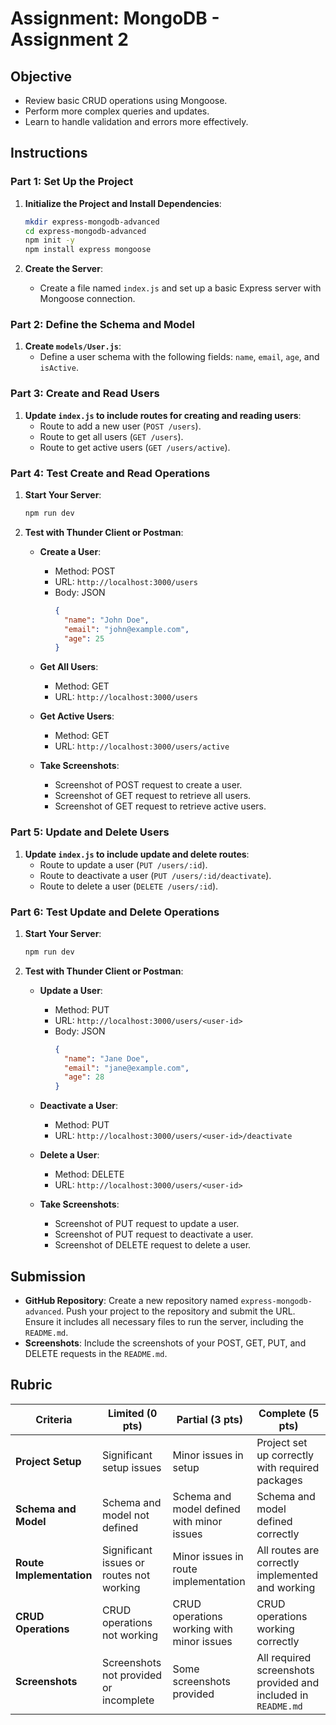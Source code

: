 # Assignment: MongoDB - Assignment 2

## Objective

- Review basic CRUD operations using Mongoose.
- Perform more complex queries and updates.
- Learn to handle validation and errors more effectively.

## Instructions

### Part 1: Set Up the Project

1. **Initialize the Project and Install Dependencies**:

   ```bash
   mkdir express-mongodb-advanced
   cd express-mongodb-advanced
   npm init -y
   npm install express mongoose
   ```

2. **Create the Server**:

   - Create a file named `index.js` and set up a basic Express server with Mongoose connection.

### Part 2: Define the Schema and Model

1. **Create `models/User.js`**:
   - Define a user schema with the following fields: `name`, `email`, `age`, and `isActive`.

### Part 3: Create and Read Users

1. **Update `index.js` to include routes for creating and reading users**:
   - Route to add a new user (`POST /users`).
   - Route to get all users (`GET /users`).
   - Route to get active users (`GET /users/active`).

### Part 4: Test Create and Read Operations

1. **Start Your Server**:

   ```bash
   npm run dev
   ```

2. **Test with Thunder Client or Postman**:

   - **Create a User**:

     - Method: POST
     - URL: `http://localhost:3000/users`
     - Body: JSON
       ```json
       {
         "name": "John Doe",
         "email": "john@example.com",
         "age": 25
       }
       ```

   - **Get All Users**:

     - Method: GET
     - URL: `http://localhost:3000/users`

   - **Get Active Users**:

     - Method: GET
     - URL: `http://localhost:3000/users/active`

   - **Take Screenshots**:
     - Screenshot of POST request to create a user.
     - Screenshot of GET request to retrieve all users.
     - Screenshot of GET request to retrieve active users.

### Part 5: Update and Delete Users

1. **Update `index.js` to include update and delete routes**:
   - Route to update a user (`PUT /users/:id`).
   - Route to deactivate a user (`PUT /users/:id/deactivate`).
   - Route to delete a user (`DELETE /users/:id`).

### Part 6: Test Update and Delete Operations

1. **Start Your Server**:

   ```bash
   npm run dev
   ```

2. **Test with Thunder Client or Postman**:

   - **Update a User**:

     - Method: PUT
     - URL: `http://localhost:3000/users/<user-id>`
     - Body: JSON
       ```json
       {
         "name": "Jane Doe",
         "email": "jane@example.com",
         "age": 28
       }
       ```

   - **Deactivate a User**:

     - Method: PUT
     - URL: `http://localhost:3000/users/<user-id>/deactivate`

   - **Delete a User**:

     - Method: DELETE
     - URL: `http://localhost:3000/users/<user-id>`

   - **Take Screenshots**:
     - Screenshot of PUT request to update a user.
     - Screenshot of PUT request to deactivate a user.
     - Screenshot of DELETE request to delete a user.

## Submission

- **GitHub Repository**: Create a new repository named `express-mongodb-advanced`. Push your project to the repository and submit the URL. Ensure it includes all necessary files to run the server, including the `README.md`.
- **Screenshots**: Include the screenshots of your POST, GET, PUT, and DELETE requests in the `README.md`.

## Rubric

| Criteria                 | Limited (0 pts)                          | Partial (3 pts)                            | Complete (5 pts)                                              |
| ------------------------ | ---------------------------------------- | ------------------------------------------ | ------------------------------------------------------------- |
| **Project Setup**        | Significant setup issues                 | Minor issues in setup                      | Project set up correctly with required packages               |
| **Schema and Model**     | Schema and model not defined             | Schema and model defined with minor issues | Schema and model defined correctly                            |
| **Route Implementation** | Significant issues or routes not working | Minor issues in route implementation       | All routes are correctly implemented and working              |
| **CRUD Operations**      | CRUD operations not working              | CRUD operations working with minor issues  | CRUD operations working correctly                             |
| **Screenshots**          | Screenshots not provided or incomplete   | Some screenshots provided                  | All required screenshots provided and included in `README.md` |
